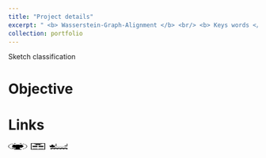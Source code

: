 ```yaml
---
title: "Project details"
excerpt: " <b> Wasserstein-Graph-Alignment </b> <br/> <b> Keys words </b> : <i> Optimal transport, Graph alignment </i> <br/> <video width="320" height="240" controls> <source src="/images/OT.mp4" type="video/mp4"> Your browser does not support the video tag. </video>"
collection: portfolio
---
```


Sketch classification

Objective
======


Links
======

[<img src="/images/GitHub.png" alt="GitHub" width="37.5" height="12.5" />](https://github.com/b-ptiste/Composed-Image-Retrieval) [<img src="/images/report_icone.png" alt="Report" width="37.5" height="12.5" />](https://drive.google.com/file/d/1TSedD1iCNDuQ77YY0pboVanj45ZuREN6/view?usp=drive_link) [<img src="/images/class_icone.png" alt="Report" width="37.5" height="12.5" />](https://imagine.enpc.fr/~varolg/teaching/recvis23/)
